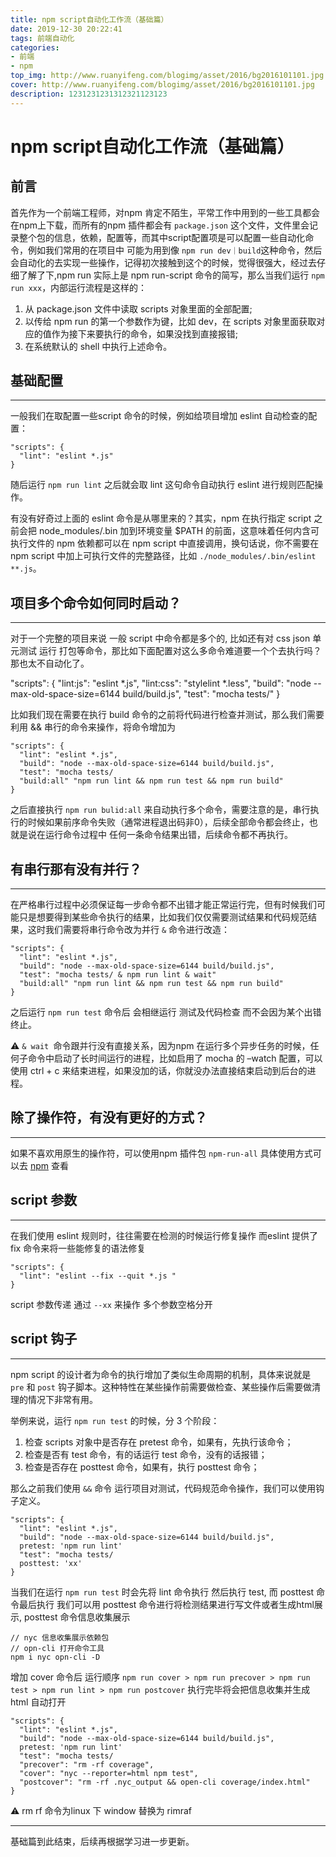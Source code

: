 ```yaml
---
title: npm script自动化工作流（基础篇）
date: 2019-12-30 20:22:41
tags: 前端自动化
categories: 
- 前端
- npm
top_img: http://www.ruanyifeng.com/blogimg/asset/2016/bg2016101101.jpg
cover: http://www.ruanyifeng.com/blogimg/asset/2016/bg2016101101.jpg
description: 1231231231312321123123
---
```


# npm script自动化工作流（基础篇）

## 前言

首先作为一个前端工程师，对npm 肯定不陌生，平常工作中用到的一些工具都会在npm上下载，而所有的npm 插件都会有 `package.json` 这个文件，文件里会记录整个包的信息，依赖，配置等，而其中script配置项是可以配置一些自动化命令，例如我们常用的在项目中 可能为用到像 `npm run dev｜build`这种命令，然后会自动化的去实现一些操作，记得初次接触到这个的时候，觉得很强大，经过去仔细了解了下,npm run 实际上是 npm run-script 命令的简写，那么当我们运行 `npm run xxx`，内部运行流程是这样的：

>
1. 从 package.json 文件中读取 scripts 对象里面的全部配置;
2. 以传给 npm run 的第一个参数作为键，比如 dev，在 scripts 对象里面获取对应的值作为接下来要执行的命令，如果没找到直接报错;
3. 在系统默认的 shell 中执行上述命令。


## 基础配置

---

一般我们在取配置一些script 命令的时候，例如给项目增加 eslint 自动检查的配置：

```
"scripts": {
  "lint": "eslint *.js"
}
```

随后运行 `npm run lint` 之后就会取 lint 这句命令自动执行 eslint 进行规则匹配操作。

有没有好奇过上面的 eslint 命令是从哪里来的？其实，npm 在执行指定 script 之前会把 node_modules/.bin 加到环境变量 $PATH 的前面，这意味着任何内含可执行文件的 npm 依赖都可以在 npm script 中直接调用，换句话说，你不需要在 npm script 中加上可执行文件的完整路径，比如 `./node_modules/.bin/eslint **.js`。


## 项目多个命令如何同时启动？

---

对于一个完整的项目来说 一般 script 中命令都是多个的, 比如还有对 css json 单元测试 运行 打包等命令，那比如下面配置对这么多命令难道要一个个去执行吗？ 那也太不自动化了。

"scripts": {
  "lint:js": "eslint *.js",
  "lint:css": "stylelint *.less",
  "build": "node --max-old-space-size=6144 build/build.js",
  "test": "mocha tests/"
}

比如我们现在需要在执行 build 命令的之前将代码进行检查并测试，那么我们需要利用 && 串行的命令来操作，将命令增加为

```
"scripts": {
  "lint": "eslint *.js",
  "build": "node --max-old-space-size=6144 build/build.js",
  "test": "mocha tests/
  "build:all" "npm run lint && npm run test && npm run build"
}

```

之后直接执行 `npm run bulid:all` 来自动执行多个命令，需要注意的是，串行执行的时候如果前序命令失败（通常进程退出码非0），后续全部命令都会终止，也就是说在运行命令过程中 任何一条命令结果出错，后续命令都不再执行。

## 有串行那有没有并行？

---

在严格串行过程中必须保证每一步命令都不出错才能正常运行完，但有时候我们可能只是想要得到某些命令执行的结果，比如我们仅仅需要测试结果和代码规范结果，这时我们需要将串行命令改为并行 `&` 命令进行改造：

```
"scripts": {
  "lint": "eslint *.js",
  "build": "node --max-old-space-size=6144 build/build.js",
  "test": "mocha tests/ & npm run lint & wait"
  "build:all" "npm run lint && npm run test && npm run build"
}

```


之后运行 `npm run test` 命令后 会相继运行 测试及代码检查 而不会因为某个出错终止。

⚠️ `& wait `命令跟并行没有直接关系，因为npm 在运行多个异步任务的时候，任何子命令中启动了长时间运行的进程，比如启用了 mocha 的 –watch 配置，可以使用 ctrl + c 来结束进程，如果没加的话，你就没办法直接结束启动到后台的进程。

## 除了操作符，有没有更好的方式？

----

如果不喜欢用原生的操作符，可以使用npm 插件包 `npm-run-all` 具体使用方式可以去 [npm](https://www.npmjs.com/package/npm-run-all) 查看

## script 参数

---

在我们使用 eslint 规则时，往往需要在检测的时候运行修复操作 而eslint 提供了 fix 命令来将一些能修复的语法修复

```
"scripts": {
  "lint": "eslint --fix --quit *.js "
}
```
script 参数传递 通过 `--xx` 来操作 多个参数空格分开

## script 钩子

---

npm script 的设计者为命令的执行增加了类似生命周期的机制，具体来说就是 `pre` 和 `post` 钩子脚本。这种特性在某些操作前需要做检查、某些操作后需要做清理的情况下非常有用。

举例来说，运行 `npm run test` 的时候，分 3 个阶段：

1. 检查 scripts 对象中是否存在 pretest 命令，如果有，先执行该命令；
2. 检查是否有 test 命令，有的话运行 test 命令，没有的话报错；
3. 检查是否存在 posttest 命令，如果有，执行 posttest 命令；

那么之前我们使用 `&&` 命令 运行项目对测试，代码规范命令操作，我们可以使用钩子定义。

```
"scripts": {
  "lint": "eslint *.js",
  "build": "node --max-old-space-size=6144 build/build.js",
  pretest: 'npm run lint'
  "test": "mocha tests/
  posttest: 'xx'
}

```

当我们在运行 `npm run test` 时会先将 lint 命令执行 然后执行 test, 而 posttest 命令最后执行 我们可以用 posttest 命令进行将检测结果进行写文件或者生成html展示,
posttest 命令信息收集展示

```
// nyc 信息收集展示依赖包
// opn-cli 打开命令工具
npm i nyc opn-cli -D

```

增加 cover 命令后 运行顺序 `npm run cover > npm run precover > npm run test > npm run lint > npm run postcover` 执行完毕将会把信息收集并生成 html 自动打开

```
"scripts": {
  "lint": "eslint *.js",
  "build": "node --max-old-space-size=6144 build/build.js",
  pretest: 'npm run lint'
  "test": "mocha tests/
  "precover": "rm -rf coverage",
  "cover": "nyc --reporter=html npm test",
  "postcover": "rm -rf .nyc_output && open-cli coverage/index.html"    
}

```

⚠️ rm rf 命令为linux 下 window 替换为 rimraf

---

基础篇到此结束，后续再根据学习进一步更新。